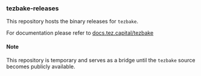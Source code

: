 ### tezbake-releases

This repository hosts the binary releases for `tezbake`.

For documentation please refer to [docs.tez.capital/tezbake](https://docs.tez.capital/tezbake/)

#### Note

This repository is temporary and serves as a bridge until the `tezbake` source becomes publicly available.